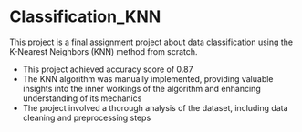 # Classification_KNN
This project is a final assignment project about data classification using the K-Nearest Neighbors (KNN) method from scratch.
- This project achieved accuracy score of 0.87
- The KNN algorithm was manually implemented, providing valuable insights into the inner workings of the algorithm and enhancing understanding of its mechanics
- The project involved a thorough analysis of the dataset, including data cleaning and preprocessing steps
